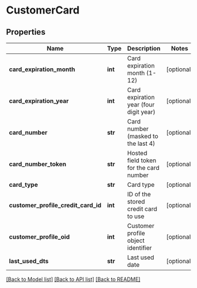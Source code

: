 # CustomerCard

## Properties
Name | Type | Description | Notes
------------ | ------------- | ------------- | -------------
**card_expiration_month** | **int** | Card expiration month (1-12) | [optional] 
**card_expiration_year** | **int** | Card expiration year (four digit year) | [optional] 
**card_number** | **str** | Card number (masked to the last 4) | [optional] 
**card_number_token** | **str** | Hosted field token for the card number | [optional] 
**card_type** | **str** | Card type | [optional] 
**customer_profile_credit_card_id** | **int** | ID of the stored credit card to use | [optional] 
**customer_profile_oid** | **int** | Customer profile object identifier | [optional] 
**last_used_dts** | **str** | Last used date | [optional] 

[[Back to Model list]](../README.md#documentation-for-models) [[Back to API list]](../README.md#documentation-for-api-endpoints) [[Back to README]](../README.md)


